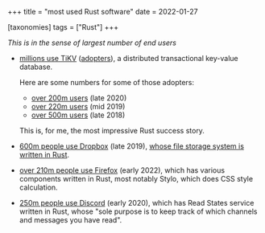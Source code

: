 +++
title = "most used Rust software"
date = 2022-01-27

[taxonomies]
tags = ["Rust"]
+++

*This is in the sense of largest number of end users*

- [millions use TiKV](https://www.cncf.io/blog/2019/05/21/toc-votes-to-move-tikv-into-cncf-incubator)
  ([adopters](https://tikv.org/adopters)), a distributed transactional key-value database.

  Here are some numbers for some of those adopters:
   - [over 200m users] (late 2020)
   - [over 220m users] (mid 2019)
   - [over 500m users] (late 2018)

  This is, for me, the most impressive Rust success story.

- [600m people use Dropbox][dropbox] (late 2019),
  [whose file storage system is written in Rust][rust@dropbox].

- [over 210m people use Firefox](https://data.firefox.com/dashboard/user-activity)
  (early 2022), which has various components written in Rust,
  most notably Stylo, which does CSS style calculation.

- [250m people use Discord](https://discord.com/blog/why-discord-is-switching-from-go-to-rust)
  (early 2020), which has Read States service written in Rust,
  whose "sole purpose is to keep track of which channels and messages you have read".

[dropbox]: https://investors.dropbox.com/news-releases/news-release-details/dropbox-announces-fourth-quarter-and-fiscal-2019-results
[rust@dropbox]: https://www.wired.com/2016/03/epic-story-dropboxs-exodus-amazon-cloud-empire
[over 500m users]: https://en.pingcap.com/case-study/scale-out-database-powers-china-letgo-with-reduced-maintenance-costs
[over 200m users]: https://en.pingcap.com/case-study/how-chinas-insurance-giant-improved-agile-application-performance-with-a-newsql-database
[over 220m users]: https://en.pingcap.com/case-study/lesson-learned-from-queries-over-1-3-trillion-rows-of-data-within-milliseconds-of-response-time-at-zhihu
